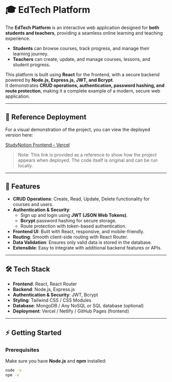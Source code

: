 # 🎓 EdTech Platform



The **EdTech Platform** is an interactive web application designed for **both students and teachers**, providing a seamless online learning and teaching experience.  

- **Students** can browse courses, track progress, and manage their learning journey.  
- **Teachers** can create, update, and manage courses, lessons, and student progress.  

This platform is built using **React** for the frontend, with a secure backend powered by **Node.js, Express.js, JWT, and Bcrypt**.  
It demonstrates **CRUD operations, authentication, password hashing, and route protection**, making it a complete example of a modern, secure web application.  

---

## 🚀 Reference Deployment

For a visual demonstration of the project, you can view the deployed version here:  

[StudyNotion Frontend - Vercel](https://studynotion-frontend.vercel.app/)  

>  Note: This link is provided as a reference to show how the project appears when deployed. The code itself is original and can be run locally.  

---


## 🧩 Features

- **CRUD Operations**: Create, Read, Update, Delete functionality for courses and users.  
- **Authentication & Security**:  
  - Sign up and login using **JWT (JSON Web Tokens)**.  
  - **Bcrypt** password hashing for secure storage.  
  - Route protection with token-based authentication.  
- **Frontend UI**: Built with React, responsive, and mobile-friendly.  
- **Routing**: Smooth client-side routing with React Router.  
- **Data Validation**: Ensures only valid data is stored in the database.  
- **Extensible**: Easy to integrate with additional backend features or APIs.  

---

## 🛠️ Tech Stack

- **Frontend**: React, React Router  
- **Backend**: Node.js, Express.js  
- **Authentication & Security**: JWT, Bcrypt  
- **Styling**: Tailwind CSS / CSS Modules  
- **Database**: MongoDB / Any NoSQL or SQL database (optional)  
- **Deployment**: Vercel / Netlify / GitHub Pages (frontend)  

---

## ⚡ Getting Started

### Prerequisites

Make sure you have **Node.js** and **npm** installed:

```bash
node -v
npm -v
